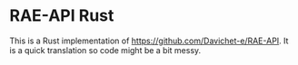 # RAE-API Rust

This is a Rust implementation of https://github.com/Davichet-e/RAE-API.
It is a quick translation so code might be a bit messy.

